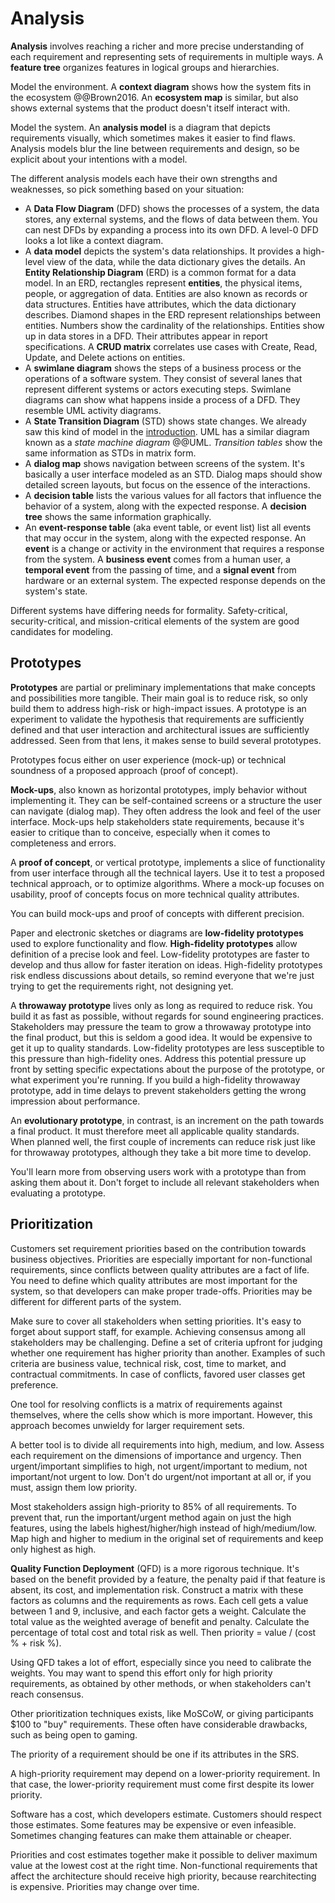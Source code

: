 # Analysis

**Analysis** involves reaching a richer and more precise understanding of each requirement and representing sets of
requirements in multiple ways.
A **feature tree** organizes features in logical groups and hierarchies.

Model the environment.
A **context diagram** shows how the system fits in the ecosystem @@Brown2016.
An **ecosystem map** is similar, but also shows external systems that the product doesn't itself interact with.

Model the system.
An **analysis model** is a diagram that depicts requirements visually, which sometimes makes it easier to find flaws.
Analysis models blur the line between requirements and design, so be explicit about your intentions with a model.

The different analysis models each have their own strengths and weaknesses, so pick something based on your situation:

- A **Data Flow Diagram** (DFD) shows the processes of a system, the data stores, any external systems, and the flows
  of data between them.
  You can nest DFDs by expanding a process into its own DFD.
  A  level-0 DFD looks a lot like a context diagram.
- A **data model** depicts the system's data relationships.
  It provides a high-level view of the data, while the data dictionary gives the details.
  An **Entity Relationship Diagram** (ERD) is a common format for a data model.
  In an ERD, rectangles represent **entities**, the physical items, people, or aggregation of data.
  Entities are also known as records or data structures.
  Entities have attributes, which the data dictionary describes.
  Diamond shapes in the ERD represent relationships between entities.
  Numbers show the cardinality of the relationships.
  Entities show up in data stores in a DFD.
  Their attributes appear in report specifications.
  A **CRUD matrix** correlates use cases with Create, Read, Update, and Delete actions on entities.
- A **swimlane diagram** shows the steps of a business process or the operations of a software system.
  They consist of several lanes that represent different systems or actors executing steps.
  Swimlane diagrams can show what happens inside a process of a DFD.
  They resemble UML activity diagrams.
- A **State Transition Diagram** (STD) shows state changes.
  We already saw this kind of model in the [introduction](../../introduction/software.md#finite-automata).
  UML has a similar diagram known as a _state machine diagram_ @@UML.
  _Transition tables_ show the same information as STDs in matrix form.
- A **dialog map** shows navigation between screens of the system.
  It's basically a user interface modeled as an STD.
  Dialog maps should show detailed screen layouts, but focus on the essence of the interactions.
- A **decision table** lists the various values for all factors that influence the behavior of a system, along
  with the expected response.
  A **decision tree** shows the same information graphically.
- An **event-response table** (aka event table, or event list) list all events that may occur in the system, along
  with the expected response.
  An **event** is a change or activity in the environment that requires a response from the system.
  A **business event** comes from a human user, a **temporal event** from the passing of time, and a **signal event**
  from hardware or an external system.
  The expected response depends on the system's state.

Different systems have differing needs for formality.
Safety-critical, security-critical, and mission-critical elements of the system are good candidates for modeling.


## Prototypes

**Prototypes** are partial or preliminary implementations that make concepts and possibilities more tangible.
Their main goal is to reduce risk, so only build them to address high-risk or high-impact issues.
A prototype is an experiment to validate the hypothesis that requirements are sufficiently defined and that
user interaction and architectural issues are sufficiently addressed.
Seen from that lens, it makes sense to build several prototypes.

Prototypes focus either on user experience (mock-up) or technical soundness of a proposed approach (proof of concept).

**Mock-ups**, also known as horizontal prototypes, imply behavior without implementing it.
They can be self-contained screens or a structure the user can navigate (dialog map).
They often address the look and feel of the user interface.
Mock-ups help stakeholders state requirements, because it's easier to critique than to conceive, especially
when it comes to completeness and errors.

A **proof of concept**, or vertical prototype, implements a slice of functionality from user interface through all the
technical layers.
Use it to test a proposed technical approach, or to optimize algorithms.
Where a mock-up focuses on usability, proof of concepts focus on more technical quality attributes.

You can build mock-ups and proof of concepts with different precision.

Paper and electronic sketches or diagrams are **low-fidelity prototypes** used to explore functionality and flow.
**High-fidelity prototypes** allow definition of a precise look and feel.
Low-fidelity prototypes are faster to develop and thus allow for faster iteration on ideas.
High-fidelity prototypes risk endless discussions about details, so remind everyone that we're just trying to get the
requirements right, not designing yet.

A **throwaway prototype** lives only as long as required to reduce risk.
You build it as fast as possible, without regards for sound engineering practices.
Stakeholders may pressure the team to grow a throwaway prototype into the final product, but this is seldom a good idea.
It would be expensive to get it up to quality standards.
Low-fidelity prototypes are less susceptible to this pressure than high-fidelity ones.
Address this potential pressure up front by setting specific expectations about the purpose of the prototype, or
what experiment you're running.
If you build a high-fidelity throwaway prototype, add in time delays to prevent stakeholders getting the wrong
impression about performance.

An **evolutionary prototype**, in contrast, is an increment on the path towards a final product.
It must therefore meet all applicable quality standards.
When planned well, the first couple of increments can reduce risk just like for throwaway prototypes, although they take
a bit more time to develop.

You'll learn more from observing users work with a prototype than from asking them about it.
Don't forget to include all relevant stakeholders when evaluating a prototype.


## Prioritization

Customers set requirement priorities based on the contribution towards business objectives.
Priorities are especially important for non-functional requirements, since conflicts between quality attributes are a
fact of life.
You need to define which quality attributes are most important for the system, so that developers can make proper
trade-offs.
Priorities may be different for different parts of the system.

Make sure to cover all stakeholders when setting priorities.
It's easy to forget about support staff, for example.
Achieving consensus among all stakeholders may be challenging.
Define a set of criteria upfront for judging whether one requirement has higher priority than another.
Examples of such criteria are business value, technical risk, cost, time to market, and contractual commitments.
In case of conflicts, favored user classes get preference.

One tool for resolving conflicts is a matrix of requirements against themselves, where the cells show which is
more important.
However, this approach becomes unwieldy for larger requirement sets.

A better tool is to divide all requirements into high, medium, and low.
Assess each requirement on the dimensions of importance and urgency.
Then urgent/important simplifies to high, not urgent/important to medium, not important/not urgent to low.
Don't do urgent/not important at all or, if you must, assign them low priority.

Most stakeholders assign high-priority to 85% of all requirements.
To prevent that, run the important/urgent method again on just the high features, using the labels highest/higher/high
instead of high/medium/low.
Map high and higher to medium in the original set of requirements and keep only highest as high.

**Quality Function Deployment** (QFD) is a more rigorous technique.
It's based on the benefit provided by a feature, the penalty paid if that feature is absent, its cost, and
implementation risk.
Construct a matrix with these factors as columns and the requirements as rows.
Each cell gets a value between 1 and 9, inclusive, and each factor gets a weight.
Calculate the total value as the weighted average of benefit and penalty.
Calculate the percentage of total cost and total risk as well.
Then priority = value / (cost % + risk %).

Using QFD takes a lot of effort, especially since you need to calibrate the weights.
You may want to spend this effort only for high priority requirements, as obtained by other methods, or when
stakeholders can't reach consensus.

Other prioritization techniques exists, like MoSCoW, or giving participants $100 to "buy" requirements.
These often have considerable drawbacks, such as being open to gaming.

The priority of a requirement should be one if its attributes in the SRS.

A high-priority requirement may depend on a lower-priority requirement.
In that case, the lower-priority requirement must come first despite its lower priority.

Software has a cost, which developers estimate.
Customers should respect those estimates.
Some features may be expensive or even infeasible.
Sometimes changing features can make them attainable or cheaper.

Priorities and cost estimates together make it possible to deliver maximum value at the lowest cost at the right time.
Non-functional requirements that affect the architecture should receive high priority, because rearchitecting is
expensive.
Priorities may change over time.
